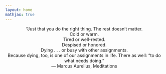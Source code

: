 ```yaml
---
layout: home
mathjax: true
---
```


<center>“Just that you do the right thing. The rest doesn’t matter.</center>
<center>Cold or warm.</center>
<center>Tired or well-rested.</center>
<center>Despised or honored.</center>
<center>Dying . . . or busy with other assignments.</center>
<center>Because dying, too, is one of our assignments in life. There as well: “to do what needs doing.”</center>
<center>― Marcus Aurelius, Meditations</center>
